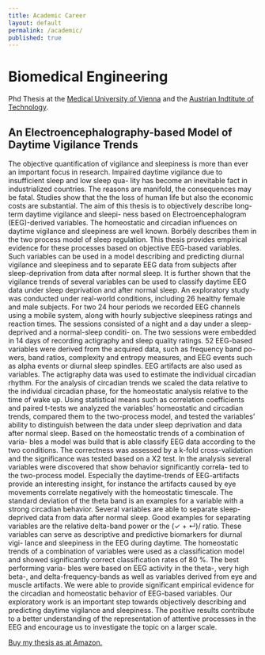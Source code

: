 ```yaml
---
title: Academic Career
layout: default
permalink: /academic/
published: true
---
```


# Biomedical Engineering
Phd Thesis at the [Medical University of Vienna](https://www.meduniwien.ac.at) and the [Austrian Indtitute of Technology](www.ait.ac.at).

## An Electroencephalography-based Model of Daytime Vigilance Trends
The objective quantification of vigilance and sleepiness is more than ever an important focus in research. Impaired daytime vigilance due to insufficient sleep and low sleep qua- lity has become an inevitable fact in industrialized countries. The reasons are manifold, the consequences may be fatal. Studies show that the the loss of human life but also the economic costs are substantial.
The aim of this thesis is to objectively describe long-term daytime vigilance and sleepi- ness based on Electroencephalogram (EEG)-derived variables.
The homeostatic and circadian influences on daytime vigilance and sleepiness are well known. Borbély describes them in the two process model of sleep regulation. This thesis provides empirical evidence for these processes based on objective EEG-based variables. Such variables can be used in a model describing and predicting diurnal vigilance and sleepiness and to separate EEG data from subjects after sleep-deprivation from data after normal sleep. It is further shown that the vigilance trends of several variables can be used to classify daytime EEG data under sleep deprivation and after normal sleep.
An exploratory study was conducted under real-world conditions, including 26 healthy female and male subjects. For two 24 hour periods we recorded EEG channels using a mobile system, along with hourly subjective sleepiness ratings and reaction times. The sessions consisted of a night and a day under a sleep-deprived and a normal-sleep conditi- on. The two sessions were embedded in 14 days of recording actigraphy and sleep quality ratings.
52 EEG-based variables were derived from the acquired data, such as frequency band po- wers, band ratios, complexity and entropy measures, and EEG events such as alpha events or diurnal sleep spindles. EEG artifacts are also used as variables.
The actigraphy data was used to estimate the individual circadian rhythm. For the analysis of circadian trends we scaled the data relative to the individual circadian phase, for the homeostatic analysis relative to the time of wake up.
Using statistical means such as correlation coefficients and paired t-tests we analyzed the variables’ homeostatic and circadian trends, compared them to the two-process model, and tested the variables’ ability to distinguish between the data under sleep deprivation and data after normal sleep. Based on the homeostatic trends of a combination of varia- bles a model was build that is able classify EEG data according to the two conditions. The correctness was assessed by a k-fold cross-validation and the significance was tested based on a  X2 test.
In the analysis several variables were discovered that show behavior significantly correla- ted to the two-process model. Especially the daytime-trends of EEG-artifacts provide an interesting insight, for instance the artifacts caused by eye movements correlate negatively with the homeostatic timescale. The standard deviation of the theta band is an examples for a variable with a strong circadian behavior.
Several variables are able to separate sleep-deprived data from data after normal sleep. Good examples for separating variables are the relative delta-band power or the (✓ + ↵)/  ratio. These variables can serve as descriptive and predictive biomarkers for diurnal vigi- lance and sleepiness in the EEG during daytime.
The homeostatic trends of a combination of variables were used as a classification model and showed significantly correct classification rates of 80 %. The best performing varia- bles were based on EEG activity in the theta-, very high beta-, and delta-frequency-bands as well as variables derived from eye and muscle artifacts.
We were able to provide significant empirical evidence for the circadian and homeostatic behavior of EEG-based variables.
Our exploratory work is an important step towards objectively describing and predicting daytime vigilance and sleepiness. The positive results contribute to a better understanding of the representation of attentive processes in the EEG and encourage us to investigate the topic on a larger scale.

[Buy my thesis as at Amazon.](https://a.co/d/6QgMJO1)